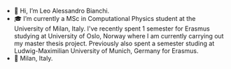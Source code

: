 - 👋 Hi, I’m Leo Alessandro Bianchi.
- 🎓 I’m currently a MSc in Computational Physics student at the University of Milan, Italy. I've recently spent 1 semester for Erasmus studying at University of Oslo, Norway where I am currently carrying out my master thesis project. Previously also spent a semester studing at Ludwig-Maximilian University of Munich, Germany for Erasmus.
- 📍 Milan, Italy.
